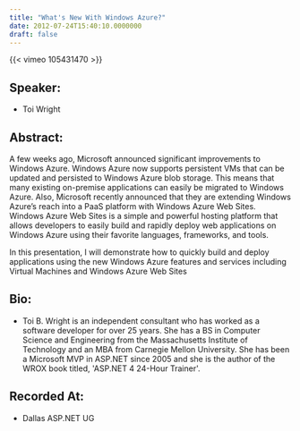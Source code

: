 ```yaml
---
title: "What's New With Windows Azure?"
date: 2012-07-24T15:40:10.0000000
draft: false
---
```


{{< vimeo 105431470 >}}

## Speaker:

 - Toi Wright

## Abstract:

A few weeks ago, Microsoft announced significant improvements to Windows Azure. Windows Azure now supports persistent VMs that can be updated and persisted to Windows Azure blob storage. This means that many existing on-premise applications can easily be migrated to Windows Azure. Also, Microsoft recently announced that they are extending Windows Azure’s reach into a PaaS platform with Windows Azure Web Sites. Windows Azure Web Sites is a simple and powerful hosting platform that allows developers to easily build and rapidly deploy web applications on Windows Azure using their favorite languages, frameworks, and tools.

In this presentation, I will demonstrate how to quickly build and deploy applications using the new Windows Azure features and services including Virtual Machines and Windows Azure Web Sites

## Bio:

 - <p>Toi B. Wright is an independent consultant who has worked as a software developer for over 25 years. She has a BS in Computer Science and Engineering from the Massachusetts Institute of Technology and an MBA from Carnegie Mellon University. She has been a Microsoft MVP in ASP.NET since 2005 and she is the author of the WROX book titled, 'ASP.NET 4 24-Hour Trainer'. </p>

## Recorded At:

 - Dallas ASP.NET UG

